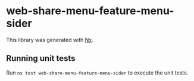 # web-share-menu-feature-menu-sider

This library was generated with [Nx](https://nx.dev).

## Running unit tests

Run `nx test web-share-menu-feature-menu-sider` to execute the unit tests.
